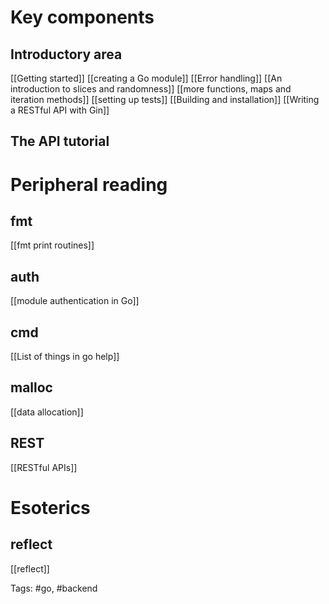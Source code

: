 # Key components

## Introductory area
[[Getting started]]
[[creating a Go module]]
[[Error handling]]
[[An introduction to slices and randomness]]
[[more functions, maps and iteration methods]]
[[setting up tests]]
[[Building and installation]]
[[Writing a RESTful API with Gin]]

## The API tutorial


# Peripheral reading
## fmt
[[fmt print routines]]

## auth
[[module authentication in Go]]

## cmd
[[List of things in go help]]

## malloc
[[data allocation]]

## REST
[[RESTful APIs]]

# Esoterics

## reflect
[[reflect]]

Tags: #go, #backend